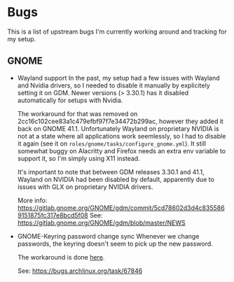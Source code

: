 # Bugs

This is a list of upstream bugs I'm currently working around and tracking for my setup.

## GNOME

* Wayland support
  In the past, my setup had a few issues with Wayland and Nvidia drivers, so I
  needed to disable it manually by explicitely setting it on GDM. Newer
  versions (> 3.30.1) has it disabled automatically for setups with Nvidia.

  The workaround for that was removed on 2cc16c102cee83a1c479efbf97f7e34472b299ac, however they
  added it back on GNOME 41.1. Unfortunately Wayland on proprietary NVIDIA is not at a state where
  all applications work seemlessly, so I had to disable it again (see it on
  `roles/gnome/tasks/configure_gnome.yml`). It still somewhat buggy on Alacritty and Firefox needs
  an extra env variable to support it, so I'm simply using X11 instead.

  It's important to note that between GDM releases 3.30.1 and 41.1, Wayland on NVIDIA had been
  disabled by default, apparently due to issues with GLX on proprietary NVIDIA drivers.

  More info: https://gitlab.gnome.org/GNOME/gdm/commit/5cd78602d3d4c8355869151875fc317e8bcd5f08
  See: https://gitlab.gnome.org/GNOME/gdm/blob/master/NEWS

* GNOME-Keyring password change sync
  Whenever we change passwords, the keyring doesn't seem to pick up the new password.

  The workaround is done [here](ansible/roles/gnome/tasks/configure_gnome.yml).

  See: https://bugs.archlinux.org/task/67846
